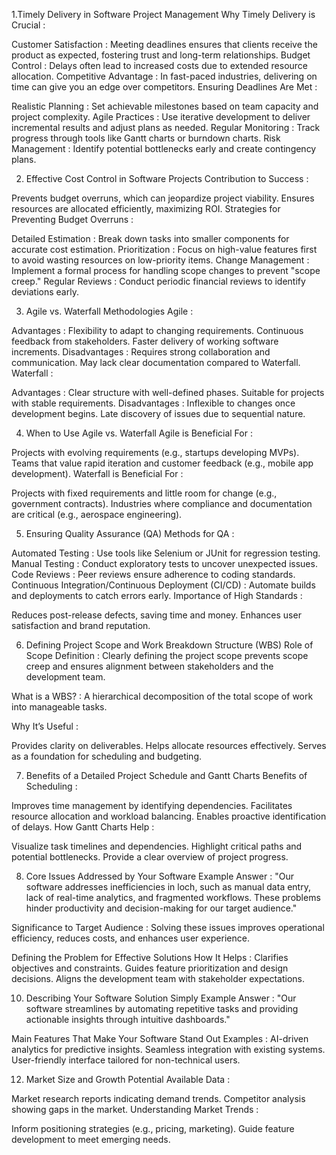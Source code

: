 1.Timely Delivery in Software Project Management Why Timely Delivery is Crucial :

Customer Satisfaction : Meeting deadlines ensures that clients receive the product as expected, fostering trust and long-term relationships. Budget Control : Delays often lead to increased costs due to extended resource allocation. Competitive Advantage : In fast-paced industries, delivering on time can give you an edge over competitors. Ensuring Deadlines Are Met :

Realistic Planning : Set achievable milestones based on team capacity and project complexity. Agile Practices : Use iterative development to deliver incremental results and adjust plans as needed. Regular Monitoring : Track progress through tools like Gantt charts or burndown charts. Risk Management : Identify potential bottlenecks early and create contingency plans. 

2. Effective Cost Control in Software Projects Contribution to Success :

Prevents budget overruns, which can jeopardize project viability. Ensures resources are allocated efficiently, maximizing ROI. Strategies for Preventing Budget Overruns :

Detailed Estimation : Break down tasks into smaller components for accurate cost estimation. Prioritization : Focus on high-value features first to avoid wasting resources on low-priority items. Change Management : Implement a formal process for handling scope changes to prevent "scope creep." Regular Reviews : Conduct periodic financial reviews to identify deviations early. 

3. Agile vs. Waterfall Methodologies Agile :

Advantages : Flexibility to adapt to changing requirements. Continuous feedback from stakeholders. Faster delivery of working software increments. Disadvantages : Requires strong collaboration and communication. May lack clear documentation compared to Waterfall. Waterfall :

Advantages : Clear structure with well-defined phases. Suitable for projects with stable requirements. Disadvantages : Inflexible to changes once development begins. Late discovery of issues due to sequential nature.

4. When to Use Agile vs. Waterfall Agile is Beneficial For :

Projects with evolving requirements (e.g., startups developing MVPs). Teams that value rapid iteration and customer feedback (e.g., mobile app development). Waterfall is Beneficial For :

Projects with fixed requirements and little room for change (e.g., government contracts). Industries where compliance and documentation are critical (e.g., aerospace engineering). 

5. Ensuring Quality Assurance (QA) Methods for QA :

Automated Testing : Use tools like Selenium or JUnit for regression testing. Manual Testing : Conduct exploratory tests to uncover unexpected issues. Code Reviews : Peer reviews ensure adherence to coding standards. Continuous Integration/Continuous Deployment (CI/CD) : Automate builds and deployments to catch errors early. Importance of High Standards :

Reduces post-release defects, saving time and money. Enhances user satisfaction and brand reputation. 

6. Defining Project Scope and Work Breakdown Structure (WBS) Role of Scope Definition : Clearly defining the project scope prevents scope creep and ensures alignment between stakeholders and the development team.

What is a WBS? : A hierarchical decomposition of the total scope of work into manageable tasks.

Why It’s Useful :

Provides clarity on deliverables. Helps allocate resources effectively. Serves as a foundation for scheduling and budgeting. 

7. Benefits of a Detailed Project Schedule and Gantt Charts Benefits of Scheduling :

Improves time management by identifying dependencies. Facilitates resource allocation and workload balancing. Enables proactive identification of delays. How Gantt Charts Help :

Visualize task timelines and dependencies. Highlight critical paths and potential bottlenecks. Provide a clear overview of project progress. 

8. Core Issues Addressed by Your Software Example Answer : "Our software addresses inefficiencies in loch, such as manual data entry, lack of real-time analytics, and fragmented workflows. These problems hinder productivity and decision-making for our target audience."

Significance to Target Audience : Solving these issues improves operational efficiency, reduces costs, and enhances user experience.

Defining the Problem for Effective Solutions How It Helps :
Clarifies objectives and constraints. Guides feature prioritization and design decisions. Aligns the development team with stakeholder expectations. 

10. Describing Your Software Solution Simply Example Answer : "Our software streamlines  by automating repetitive tasks and providing actionable insights through intuitive dashboards."

Main Features That Make Your Software Stand Out Examples :
AI-driven analytics for predictive insights. Seamless integration with existing systems. User-friendly interface tailored for non-technical users. 

12. Market Size and Growth Potential Available Data :

Market research reports indicating demand trends. Competitor analysis showing gaps in the market. Understanding Market Trends :

Inform positioning strategies (e.g., pricing, marketing). Guide feature development to meet emerging needs.
